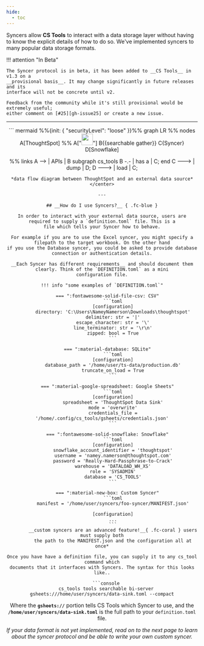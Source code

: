 ```yaml
---
hide:
  - toc
---
```


Syncers allow __CS Tools__ to interact with a data storage layer without having to know
the explicit details of how to do so. We've implemented syncers to many popular data
storage formats.

!!! attention "In Beta"

    The Syncer protocol is in beta, it has been added to __CS Tools__ in v1.3 on a
    __provisional basis__. It may change significantly in future releases and its
    interface will not be concrete until v2.

    Feedback from the community while it's still provisional would be extremely useful;
    either comment on [#25][gh-issue25] or create a new issue.

---

<center>
``` mermaid
  %%{init: { "securityLevel": "loose" }}%%
graph LR
  %% nodes
  A[ThoughtSpot]
  %% A["<img src='https://imageio.forbes.com/specials-images/imageserve/5d7912fb0762110008c1ec70/0x0.jpg'; width='30' />"]
  B{{searchable gather}}
  C{Syncer}
  D[Snowflake]

  %% links
  A --> | APIs | B
  subgraph cs_tools
  B -.- | has a | C;
  end
  C ---> | dump | D;
  D ---> | load | C;
```
*data flow diagram between ThoughtSpot and an external data source*
</center>

---

## __How do I use Syncers?__ { .fc-blue }

In order to interact with your external data source, users are required to supply a `definition.toml` file. This is a
file which tells your Syncer how to behave.

For example if you are to use the Excel syncer, you might specify a filepath to the target workbook. On the other hand
if you use the Database syncer, you could be asked to provide database connection or authentication details.

__Each Syncer has different requirements__ and should document them clearly. Think of the `DEFINITION.toml` as a mini
configuration file.

!!! info "some examples of `DEFINITION.toml`"

    === ":fontawesome-solid-file-csv: CSV"
        ```toml
        [configuration]
        directory: 'C:\Users\NameyNamerson\Downloads\thoughtspot'
        delimiter: str = '|'
        escape_character: str = '\'
        line_terminator: str = '\r\n'
        zipped: bool = True
        ```

    === ":material-database: SQLite"
        ```toml
        [configuration]
        database_path = '/home/user/ts-data/production.db'
        truncate_on_load = True
        ```

    === ":material-google-spreadsheet: Google Sheets"
        ```toml
        [configuration]
        spreadsheet = 'ThoughtSpot Data Sink'
        mode = 'overwrite'
        credentials_file = '/home/.config/cs_tools/gsheets/credentials.json'
        ```

    === ":fontawesome-solid-snowflake: Snowflake"
        ```toml
        [configuration]
        snowflake_account_identifier = 'thoughtspot'
        username = 'namey.namerson@thoughtspot.com'
        password = 'Really-Hard-Passphrase-to-Crack'
        warehouse = 'DATALOAD_WH_XS'
        role = 'SYSADMIN'
        database = 'CS_TOOLS'
        ```

    === ":material-new-box: Custom Syncer"
        ```toml
        manifest = '/home/user/syncers/foo-syncer/MANIFEST.json'

        [configuration]
        ...
        ```
        __custom syncers are an advanced feature!__{ .fc-coral } users must supply both
        the path to the MANIFEST.json and the configuration all at once*

Once you have have a definition file, you can supply it to any cs_tool command which
documents that it interfaces with Syncers. The syntax for this looks like..

   ```console
   cs_tools tools searchable bi-server gsheets:///home/user/syncers/data-sink.toml --compact
   ```

Where the __`gsheets://`__ portion tells CS Tools which Syncer to use, and the
__`/home/user/syncers/data-sink.toml`__ is the full path to your `definition.toml` file.

*If your data format is not yet implemented, read on to the next page to learn about the
syncer protocol and be able to write your own custom syncer.*


[gh-issue25]: https://github.com/thoughtspot/cs_tools/issues/25
